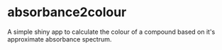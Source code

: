 # absorbance2colour
A simple shiny app to calculate the colour of a compound based on it's approximate absorbance spectrum.
